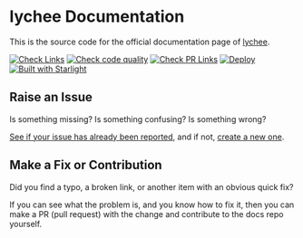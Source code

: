 # lychee Documentation

This is the source code for the official documentation page of [lychee](https://github.com/lycheeverse/lychee/).

[![Check Links](https://github.com/lycheeverse/lycheeverse.github.io/actions/workflows/check-links.yml/badge.svg)](https://github.com/lycheeverse/lycheeverse.github.io/actions/workflows/check-links.yml)
[![Check code quality](https://github.com/lycheeverse/lycheeverse.github.io/actions/workflows/check-code-quality.yml/badge.svg)](https://github.com/lycheeverse/lycheeverse.github.io/actions/workflows/check-code-quality.yml)
[![Check PR Links](https://github.com/lycheeverse/lycheeverse.github.io/actions/workflows/check-pr-links.yml/badge.svg)](https://github.com/lycheeverse/lycheeverse.github.io/actions/workflows/check-pr-links.yml)
[![Deploy](https://github.com/lycheeverse/lycheeverse.github.io/actions/workflows/deploy.yml/badge.svg)](https://github.com/lycheeverse/lycheeverse.github.io/actions/workflows/deploy.yml)
[![Built with Starlight](https://astro.badg.es/v2/built-with-starlight/tiny.svg)](https://starlight.astro.build)

## Raise an Issue

Is something missing?
Is something confusing?
Is something wrong?

[See if your issue has already been reported](https://github.com/lycheeverse/lycheeverse.github.io/issues), and if not, [create a new one](https://github.com/lycheeverse/lycheeverse.github.io/issues/new/choose).

## Make a Fix or Contribution

Did you find a typo, a broken link, or another item with an obvious quick fix?

If you can see what the problem is, and you know how to fix it, then you can make a PR (pull request) with the change and contribute to the docs repo yourself.
